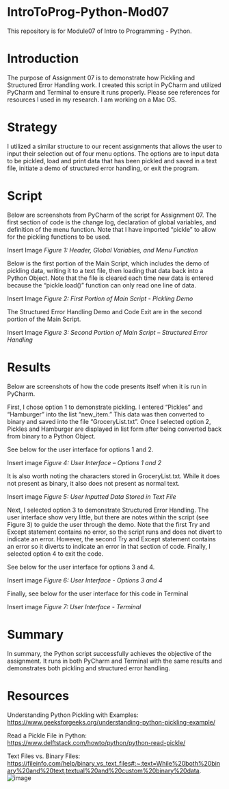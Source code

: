 # IntroToProg-Python-Mod07
This repository is for Module07 of Intro to Programming - Python.

# Introduction
The purpose of Assignment 07 is to demonstrate how Pickling and Structured Error Handling work. I created this script in PyCharm and utilized PyCharm and Terminal to ensure it runs properly. Please see references for resources I used in my research. I am working on a Mac OS.

# Strategy
I utilized a similar structure to our recent assignments that allows the user to input their selection out of four menu options. The options are to input data to be pickled, load and print data that has been pickled and saved in a text file, initiate a demo of structured error handling, or exit the program.

# Script
Below are screenshots from PyCharm of the script for Assignment 07. The first section of code is the change log, declaration of global variables, and definition of the menu function. Note that I have imported “pickle” to allow for the pickling functions to be used.

Insert Image
*Figure 1: Header, Global Variables, and Menu Function*

Below is the first portion of the Main Script, which includes the demo of pickling data, writing it to a text file, then loading that data back into a Python Object. Note that the file is cleared each time new data is entered because the “pickle.load()” function can only read one line of data.

Insert Image
*Figure 2: First Portion of Main Script - Pickling Demo*

The Structured Error Handling Demo and Code Exit are in the second portion of the Main Script.

Insert Image
*Figure 3: Second Portion of Main Script – Structured Error Handling*

# Results
Below are screenshots of how the code presents itself when it is run in PyCharm.

First, I chose option 1 to demonstrate pickling. I entered “Pickles” and “Hamburger” into the list “new_item.” This data was then converted to binary and saved into the file “GroceryList.txt”. Once I selected option 2, Pickles and Hamburger are displayed in list form after being converted back from binary to a Python Object.

See below for the user interface for options 1 and 2.

Insert image
*Figure 4: User Interface – Options 1 and 2*

It is also worth noting the characters stored in GroceryList.txt. While it does not present as binary, it also does not present as normal text.

Insert image
*Figure 5: User Inputted Data Stored in Text File*

Next, I selected option 3 to demonstrate Structured Error Handling. The user interface show very little, but there are notes within the script (see Figure 3) to guide the user through the demo. Note that the first Try and Except statement contains no error, so the script runs and does not divert to indicate an error. However, the second Try and Except statement contains an error so it diverts to indicate an error in that section of code. Finally, I selected option 4 to exit the code.

See below for the user interface for options 3 and 4.

Insert image
*Figure 6: User Interface - Options 3 and 4*

Finally, see below for the user interface for this code in Terminal

Insert image
*Figure 7: User Interface - Terminal*

# Summary
In summary, the Python script successfully achieves the objective of the assignment. It runs in both PyCharm and Terminal with the same results and demonstrates both pickling and structured error handling.

# Resources

Understanding Python Pickling with Examples:
https://www.geeksforgeeks.org/understanding-python-pickling-example/

Read a Pickle File in Python:
https://www.delftstack.com/howto/python/python-read-pickle/

Text Files vs. Binary Files: https://fileinfo.com/help/binary_vs_text_files#:~:text=While%20both%20binary%20and%20text,textual%20and%20custom%20binary%20data.
![image](https://user-images.githubusercontent.com/111045896/186833599-16603f8c-87d3-4ada-91b7-842731ace071.png)


